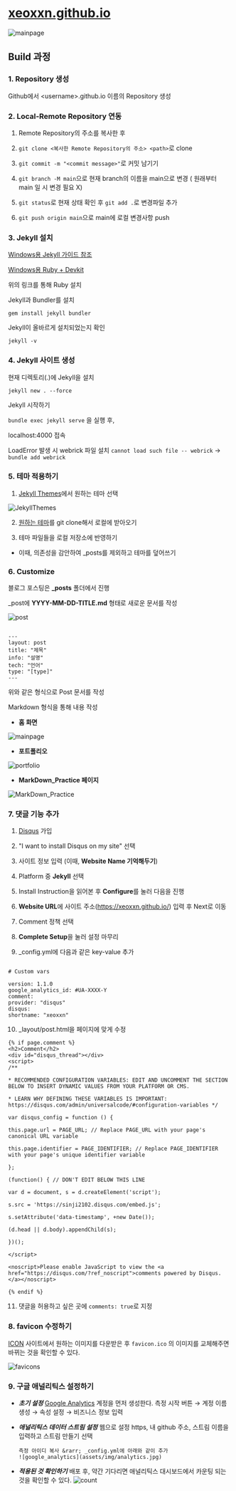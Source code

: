 # [xeoxxn.github.io](https://xeoxxn.github.io/)

![mainpage](assets/img/mainpage.jpg)

## Build 과정

### 1. Repository 생성

Github에서 \<username>.github.io 이름의 Repository 생성

### 2. Local-Remote Repository 연동

1. Remote Repository의 주소를 복사한 후

2. `git clone <복사한 Remote Repository의 주소> <path>`로 clone

3. `git commit -m "<commit message>"`로 커밋 남기기

4. `git branch -M main`으로 현재 branch의 이름을 main으로 변경 ( 원래부터 main 일 시 변경 필요 X)

5. `git status`로 현재 상태 확인 후 `git add .`로 변경파일 추가

6. `git push origin main`으로 main에 로컬 변경사항 push

### 3. Jekyll 설치

[Windows용 Jekyll 가이드 참조](https://jekyllrb-ko.github.io/docs/installation/windows/)

[Windows용 Ruby + Devkit](https://rubyinstaller.org/downloads/)

위의 링크를 통해 Ruby 설치

Jekyll과 Bundler를 설치

`gem install jekyll bundler`

Jekyll이 올바르게 설치되었는지 확인

`jekyll -v`

### 4. Jekyll 사이트 생성

현재 디렉토리(.)에 Jekyll을 설치

`jekyll new . --force`

Jekyll 시작하기

`bundle exec jekyll serve` 을 실행 후,

localhost:4000 접속

LoadError 발생 시 webrick 파일 설치
`cannot load such file -- webrick`
-> `bundle add webrick`

### 5. 테마 적용하기

1. [Jekyll Themes](http://jekyllthemes.org/)에서 원하는 테마 선택

![JekyllThemes](assets/img/JekyllThemes.jpg)

2. [원하는 테마](https://github.com/kssim/ap)를 git clone해서 로컬에 받아오기

3. 테마 파일들을 로컬 저장소에 반영하기

- 이때, 의존성을 감안하여 \_posts를 제외하고 테마를 덮어쓰기

### 6. Customize

블로그 포스팅은 **\_posts** 폴더에서 진행

\_post에 **YYYY-MM-DD-TITLE.md** 형태로 새로운 문서를 작성

![post](assets/img/post.jpg)

```

---
layout: post
title: "제목"
info: "설명"
tech: "언어"
type: "[type]"
---

```

위와 같은 형식으로 Post 문서를 작성

Markdown 형식을 통해 내용 작성

- **홈 화면**

![mainpage](assets/img/mainpage.jpg)

- **포트폴리오**

![portfolio](assets/img/portfolio.jpg)

- **MarkDown_Practice 페이지**

![MarkDown_Practice](assets/img/MarkDown.jpg)

### 7. 댓글 기능 추가

1. [Disqus](https://disqus.com) 가입

2. "I want to install Disqus on my site" 선택

3. 사이트 정보 입력 (이때, **Website Name 기억해두기**)

4. Platform 중 **Jekyll** 선택

5. Install Instruction을 읽어본 후 **Configure**를 눌러 다음을 진행

6. **Website URL**에 사이트 주소(https://xeoxxn.github.io/) 입력 후 Next로 이동

7. Comment 정책 선택

8. **Complete Setup**을 눌러 설정 마무리

9. \_config.yml에 다음과 같은 key-value 추가

```

# Custom vars

version: 1.1.0
google_analytics_id: #UA-XXXX-Y
comment:
provider: "disqus"
disqus:
shortname: "xeoxxn"
```

10. \_layout/post.html을 페이지에 맞게 수정

```
{% if page.comment %}
<h2>Comment</h2>
<div id="disqus_thread"></div>
<script>
/**

* RECOMMENDED CONFIGURATION VARIABLES: EDIT AND UNCOMMENT THE SECTION BELOW TO INSERT DYNAMIC VALUES FROM YOUR PLATFORM OR CMS.

* LEARN WHY DEFINING THESE VARIABLES IS IMPORTANT: https://disqus.com/admin/universalcode/#configuration-variables */

var disqus_config = function () {

this.page.url = PAGE_URL; // Replace PAGE_URL with your page's canonical URL variable

this.page.identifier = PAGE_IDENTIFIER; // Replace PAGE_IDENTIFIER with your page's unique identifier variable

};

(function() { // DON'T EDIT BELOW THIS LINE

var d = document, s = d.createElement('script');

s.src = 'https://sinji2102.disqus.com/embed.js';

s.setAttribute('data-timestamp', +new Date());

(d.head || d.body).appendChild(s);

})();

</script>

<noscript>Please enable JavaScript to view the <a href="https://disqus.com/?ref_noscript">comments powered by Disqus.</a></noscript>

{% endif %}

```

11. 댓글을 허용하고 싶은 곳에 `comments: true`로 지정

### 8. favicon 수정하기

[ICON](https://icon-icons.com/ko/) 사이트에서 원하는 이미지를 다운받은 후
`favicon.ico` 의 이미지를 교체해주면 바뀌는 것을 확인할 수 있다.

![favicons](assets/img/faviconssss.jpg)

### 9. 구글 애널리틱스 설정하기

- **_초기 설정_**
  [Google Analytics](https://analytics.google.com/analytics/web/provision/?hl=ko&pli=1#/provision) 계정을 먼저 생성한다.
  측정 시작 버튼 &rarr; 계정 이름 생성 &rarr; 속성 설정 &rarr; 비즈니스 정보 입력
- **_애널리틱스 데이터 스트림 설정_**
  웹으로 설정
  https, 내 github 주소, 스트림 이름을 입력하고 스트림 만들기 선택

      측정 아이디 복사 &rarr; _config.yml에 아래와 같이 추가
      ![google_analytics](assets/img/analytics.jpg)

- **_적용된 것 확인하기_**
  배포 후, 약간 기다리면 애널리틱스 대시보드에서 카운팅 되는 것을 확인할 수 있다.
  ![count](assets/img/count.jpg)
